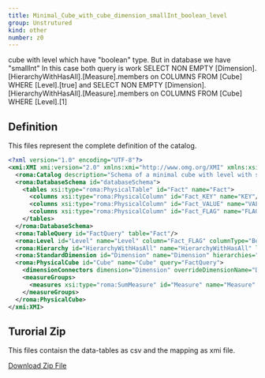 ```yaml
---
title: Minimal_Cube_with_cube_dimension_smallInt_boolean_level
group: Unstrutured
kind: other
number: z0
---
```

cube with level which have "boolean" type. But in database we have "smallInt"
In this case both query is work
SELECT NON EMPTY [Dimension].[HierarchyWithHasAll].[Measure].members on COLUMNS FROM [Cube] WHERE [Level].[true]
and
SELECT NON EMPTY [Dimension].[HierarchyWithHasAll].[Measure].members on COLUMNS FROM [Cube] WHERE [Level].[1]



## Definition

This files represent the complete definition of the catalog.

```xml
<?xml version="1.0" encoding="UTF-8"?>
<xmi:XMI xmi:version="2.0" xmlns:xmi="http://www.omg.org/XMI" xmlns:xsi="http://www.w3.org/2001/XMLSchema-instance" xmlns:roma="https://www.daanse.org/spec/org.eclipse.daanse.rolap.mapping">
  <roma:Catalog description="Schema of a minimal cube with level with smallInt boolan type" name="Minimal_Cube_with_cube_dimension_smallInt_boolean_level" cubes="Cube" dbschemas="databaseSchema"/>
  <roma:DatabaseSchema id="databaseSchema">
    <tables xsi:type="roma:PhysicalTable" id="Fact" name="Fact">
      <columns xsi:type="roma:PhysicalColumn" id="Fact_KEY" name="KEY"/>
      <columns xsi:type="roma:PhysicalColumn" id="Fact_VALUE" name="VALUE" type="Integer"/>
      <columns xsi:type="roma:PhysicalColumn" id="Fact_FLAG" name="FLAG" type="SmallInt"/>
    </tables>
  </roma:DatabaseSchema>
  <roma:TableQuery id="FactQuery" table="Fact"/>
  <roma:Level id="Level" name="Level" column="Fact_FLAG" columnType="Boolean"/>
  <roma:Hierarchy id="HierarchyWithHasAll" name="HierarchyWithHasAll" levels="Level" hasAll="true" primaryKey="Fact_KEY" query="FactQuery"/>
  <roma:StandardDimension id="Dimension" name="Dimension" hierarchies="HierarchyWithHasAll"/>
  <roma:PhysicalCube id="Cube" name="Cube" query="FactQuery">
    <dimensionConnectors dimension="Dimension" overrideDimensionName="Dimension"/>
    <measureGroups>
      <measures xsi:type="roma:SumMeasure" id="Measure" name="Measure" column="Fact_VALUE"/>
    </measureGroups>
  </roma:PhysicalCube>
</xmi:XMI>

```



## Turorial Zip
This files contaisn the data-tables as csv and the mapping as xmi file.

<a href="./zip/tutorial.dimensionwithsmallintbooleanlevel.zip" download>Download Zip File</a>

